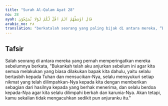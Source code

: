```yaml
---
title: "Surah Al-Qalam Ayat 28"
no: 28
ayah: قَالَ اَوْسَطُهُمْ اَلَمْ اَقُلْ لَّكُمْ لَوْلَا تُسَبِّحُوْنَ 
arabic_no: ٢٨
translation: "berkatalah seorang yang paling bijak di antara mereka, “Bukankah aku telah mengatakan kepadamu, mengapa kamu tidak bertasbih (kepada Tuhanmu).”"
---
```


## Tafsir

Salah seorang di antara mereka yang pernah memperingatkan mereka sebelumnya berkata, "Bukankah telah aku anjurkan sebelum ini agar kita semua melakukan yang biasa dilakukan bapak kita dahulu, yaitu selalu bertasbih kepada Tuhan dan mensucikan-Nya, selalu mensyukuri setiap nikmat yang telah dilimpahkan-Nya kepada kita dengan memberikan sebagian dari hasilnya kepada yang berhak menerima, dan selalu berdoa kepada-Nya agar kita selalu dilimpahi berkah dan karunia-Nya. Akan tetapi, kamu sekalian tidak mengacuhkan sedikit pun anjuranku itu."